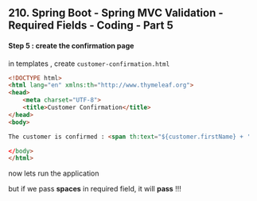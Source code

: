 ## 210. Spring Boot - Spring MVC Validation - Required Fields - Coding - Part 5

#### Step 5 : create the confirmation page 

in templates , create `customer-confirmation.html`

```html
<!DOCTYPE html>
<html lang="en" xmlns:th="http://www.thymeleaf.org">
<head>
    <meta charset="UTF-8">
    <title>Customer Confirmation</title>
</head>
<body>

The customer is confirmed : <span th:text="${customer.firstName} + '  ' + customer.lastName"

</body>
</html>

```

now lets run the application 

but if we pass **spaces** in required field, it will **pass** !!! 